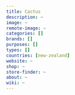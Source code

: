 ```yaml
---
title: Cactus
description: ~
image: ~
remote-image: ~
categories: []
brands: []
purposes: []
types: []
countries: [new-zealand]
website: ~
shop: ~
store-finder: ~
about: ~
wiki: ~
---
```

